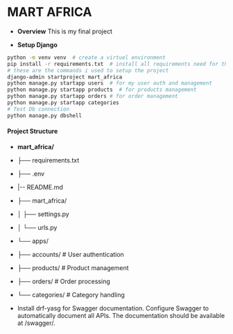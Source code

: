 # MART AFRICA
- **Overview**
This is my final project

- **Setup Django**
```bash
python -m venv venv  # create a virtuel environment
pip install -r requirements.txt  # install all requirements need for this project
# these are the commands i used to setup the project
django-admin startproject mart_africa
python manage.py startapp users  # for my user auth and management
python manage.py startapp products  # for products management
python manage.py startapp orders # for order management
python manage.py startapp categories
# Test Db connection
python manage.py dbshell
```
#### Project Structure 
- **mart_africa/**
- ├── requirements.txt
- ├── .env
- |-- README.md
- ├── mart_africa/
- │   ├── settings.py
- │   └── urls.py
- └── apps/
-    ├── accounts/     # User authentication
-   ├── products/     # Product management
-    ├── orders/       # Order processing
-   └── categories/     # Category handling

- Install drf-yasg for Swagger documentation.
Configure Swagger to automatically document all APIs. The documentation should be available at /swagger/.